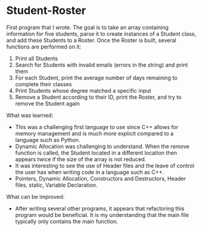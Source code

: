 # Student-Roster

First program that I wrote. The goal is to take an array containing information 
for five students, parse it to create instances of a Student class, and add these 
Students to a Roster. Once the Roster is built, several functions are performed on it:

1) Print all Students
2) Search for Students with invalid emails (errors in the string) and print them
3) For each Student, print the average number of days remaining to complete their classes
4) Print Students whose degree matched a specific input
5) Remove a Student according to their ID, print the Roster, and try to remove the Student again


What was learned:
* This was a challenging first language to use since C++ allows for memory management and
is much more explicit compared to a language such as Python.
* Dynamic Allocation was challenging to understand. When the remove function is called, the Student located
in a different location then appears twice if the size of the array is not reduced.
* It was interesting to see the use of Header files and the leave of control the user has 
when writing code in a language such as C++.
* Pointers, Dynamic Allocation, Constructors and Destructors, Header files, static, Variable Declaration.

What can be improved:
* After writing several other programs, it appears that refactoring this program would be 
beneficial. It is my understanding that the main file typically only contains the main function.
